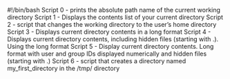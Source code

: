 #!/bin/bash
Script 0 - prints the absolute path name of the current working directory
Script 1 - Displays the contents list of your current directory
Script 2 - script that changes the working directory to the user’s home directory
Script 3 - Displays current directory contents in a long format
Script 4 - Displays current directory contents, including hidden files (starting with .). Using the long format
Script 5 - Display current directory contents. Long format with user and group IDs displayed numerically and hidden files (starting with .)
Script 6 - script that creates a directory named my_first_directory in the /tmp/ directory
